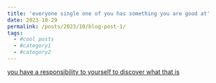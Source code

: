 ```yaml
---
title: 'everyone single one of you has something you are good at'
date: 2023-10-29
permalink: /posts/2023/10/blog-post-1/
tags:
  - #cool posts
  - #category1
  - #category2
---
```


[you have a responsibility to yourself to discover what that is](https://www.bilibili.com/video/BV1qQ4y1U7SP/?buvid=Y8437A86ABF5FBF84EF59159D730F18625F2&from_spmid=main.my-history.0.0&is_story_h5=false&mid=OOAsyEgp0uX1lDtsnjVKBw%3D%3D&p=1&plat_id=114&share_from=ugc&share_medium=iphone&share_plat=ios&share_session_id=703794B7-6BCC-4C15-8817-3B46603A7678&share_source=WEIXIN&share_tag=s_i&spmid=united.player-video-detail.0.0&timestamp=1698543135&unique_k=HNwCdcP&up_id=392864773&vd_source=615a493d135bf19ba38324154a3b3288)